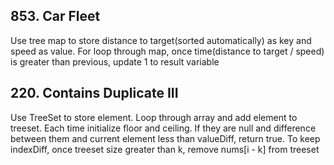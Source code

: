 ## 853. Car Fleet
Use tree map to store distance to target(sorted automatically) as key and speed as value.
For loop through map, once time(distance to target / speed) is greater than previous, update 1 to result variable

## 220. Contains Duplicate III
Use TreeSet to store element.
Loop through array and add element to treeset. Each time initialize floor and ceiling. If they are null and difference between them and current element less than valueDiff, return true. To keep indexDiff, once treeset size greater than k, remove nums[i - k] from treeset
